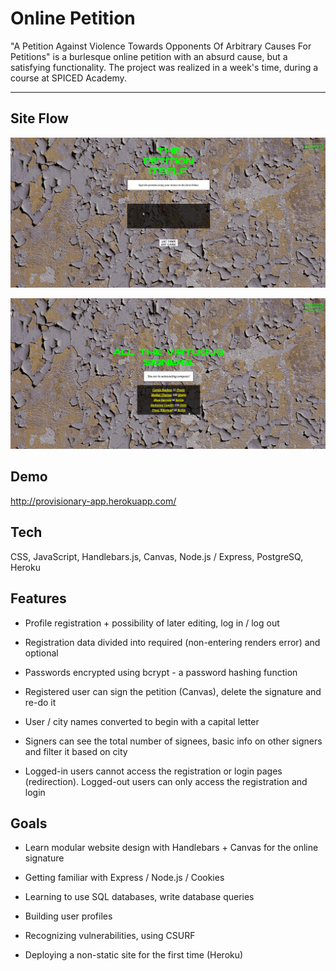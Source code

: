# Online Petition

"A Petition Against Violence Towards Opponents Of Arbitrary Causes For Petitions" is a burlesque online petition with an absurd cause, but a satisfying functionality. The project was realized in a week's time, during a course at SPICED Academy.

---

## Site Flow

[![Online Petition](siteflow1.gif)](http://provisionary-app.herokuapp.com/)

[![Online Petition](siteflow2.gif)](http://provisionary-app.herokuapp.com/)

## Demo

http://provisionary-app.herokuapp.com/

## Tech

CSS, JavaScript, Handlebars.js, Canvas, Node.js / Express, PostgreSQ, Heroku

## Features

-   Profile registration + possibility of later editing, log in / log out

-   Registration data divided into required (non-entering renders error) and optional

-   Passwords encrypted using bcrypt - a password hashing function

-   Registered user can sign the petition (Canvas), delete the signature and re-do it

-   User / city names converted to begin with a capital letter

-   Signers can see the total number of signees, basic info on other signers and filter it based on city

-   Logged-in users cannot access the registration or login pages (redirection). Logged-out users can only access the registration and login

## Goals

-   Learn modular website design with Handlebars + Canvas for the online signature

-   Getting familiar with Express / Node.js / Cookies

-   Learning to use SQL databases, write database queries

-   Building user profiles

-   Recognizing vulnerabilities, using CSURF

-   Deploying a non-static site for the first time (Heroku)
